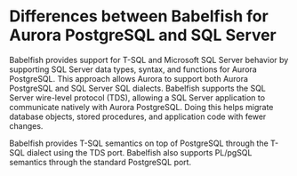 # Differences between Babelfish for Aurora PostgreSQL and SQL Server<a name="babelfish-compatibility"></a>

Babelfish provides support for T\-SQL and Microsoft SQL Server behavior by supporting SQL Server data types, syntax, and functions for Aurora PostgreSQL\. This approach allows Aurora to support both Aurora PostgreSQL and SQL Server SQL dialects\. Babelfish supports the SQL Server wire\-level protocol \(TDS\), allowing a SQL Server application to communicate natively with Aurora PostgreSQL\. Doing this helps migrate database objects, stored procedures, and application code with fewer changes\.

Babelfish provides T\-SQL semantics on top of PostgreSQL through the T\-SQL dialect using the TDS port\. Babelfish also supports PL/pgSQL semantics through the standard PostgreSQL port\. 